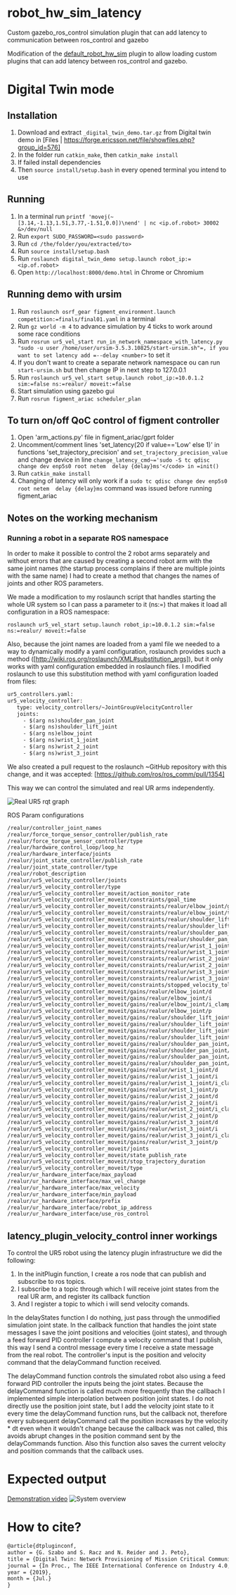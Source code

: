 # robot_hw_sim_latency
Custom gazebo_ros_control simulation plugin that can add latency to communication between ros_control and gazebo

Modification of the [default_robot_hw_sim](https://github.com/ros-simulation/gazebo_ros_pkgs/blob/kinetic-devel/gazebo_ros_control/src/default_robot_hw_sim.cpp) plugin to allow loading custom plugins that can add latency between ros_control and gazebo.

# Digital Twin mode

## Installation
1. Download and extract `_digital_twin_demo.tar.gz` from Digital twin demo in [Files | https://forge.ericsson.net/file/showfiles.php?group_id=576]
2. In the folder run `catkin_make`, then `catkin_make install`
3. If failed install dependencies
4. Then `source install/setup.bash` in every opened terminal you intend to use

## Running
1. In a terminal run `printf 'movej(~[3.14,-1.13,1.51,3.77,-1.51,0.0])\nend' | nc <ip.of.robot> 30002 &>/dev/null`
2. Run `export SUDO_PASSWORD=<sudo password>`
3. Run `cd /the/folder/you/extracted/to>`
4. Run `source install/setup.bash`
5. Run `roslaunch digital_twin_demo setup.launch robot_ip:=<ip.of.robot>`
6. Open `http://localhost:8000/demo.html` in Chrome or Chromium

## Running demo with ursim
1. Run `roslaunch osrf_gear figment_environment.launch competition:=finals/final01.yaml` in a terminal
2. Run `gz world -m 4` to advance simulation by 4 ticks to work around some race conditions
3. Run `rosrun ur5_vel_start run_in_network_namespace_with_latency.py "sudo -u user /home/user/ursim-3.5.3.10825/start-ursim.sh"=, if you want to set latency add =--delay <number>` to set it
4. If you don't want to create a separate network namespace ou can run `start-ursim.sh` but then change IP in next step to 127.0.0.1
5. Run `roslaunch ur5_vel_start setup.launch robot_ip:=10.0.1.2 sim:=false ns:=realur/ moveit:=false`
6. Start simulation using gazebo gui
7. Run `rosrun figment_ariac scheduler_plan`

## To turn on/off QoC control of figment controller
1. Open 'arm_actions.py' file in figment_ariac/gprt folder
2. Uncomment/comment lines 'set_latency(20 if value=='Low' else 1)' in functions 'set_trajectory_precision' and `set_trajectory_precision_value` and change device in line `change_latency_cmd~='sudo -S tc qdisc change dev enp5s0 root netem  delay {delay}ms'</code> in =init()`
3. Run `catkin_make install`
4. Changing of latency will only work if a `sudo tc qdisc change dev enp5s0 root netem  delay {delay}ms` command was issued before running figment_ariac

## Notes on the working mechanism
### Running a robot in a separate ROS namespace

In order to make it possible to control the 2 robot arms separately and without errors that are caused by creating a second robot arm with the same joint names (the startup process complains if there are multiple joints with the same name) I had to create a method that changes the names of joints and other ROS parameters.

We made a modification to my roslaunch script that handles starting the whole UR system so I can pass a parameter to it (ns:=) that makes it load all configuration in a ROS namespace:

`roslaunch ur5_vel_start setup.launch robot_ip:=10.0.1.2 sim:=false ns:=realur/ moveit:=false`

Also, because the joint names are loaded from a yaml file we needed to a way to dynamically modify a yaml configuration, roslaunch provides such a method ([http://wiki.ros.org/roslaunch/XML#substitution_args]), but it only works with yaml configuration embedded in roslaunch files. I modified roslaunch to use this substitution method with yaml configuration loaded from files:

```xml
ur5_controllers.yaml:
ur5_velocity_controller:
   type: velocity_controllers/~JointGroupVelocityController
   joints:
     - $(arg ns)shoulder_pan_joint
     - $(arg ns)shoulder_lift_joint
     - $(arg ns)elbow_joint
     - $(arg ns)wrist_1_joint
     - $(arg ns)wrist_2_joint
     - $(arg ns)wrist_3_joint
```

We also created a pull request to the roslaunch ~GitHub repository with this change, and it was accepted: [https://github.com/ros/ros_comm/pull/1354]

This way we can control the simulated and real UR arms independently.

![Real UR5 rqt graph](https://github.com/Ericsson/robot_hw_sim_latency/blob/Digital-Twin----Kinetic/realur.png "Real UR5 rqt graph")

ROS Param configurations
```xml
/realur/controller_joint_names
/realur/force_torque_sensor_controller/publish_rate
/realur/force_torque_sensor_controller/type
/realur/hardware_control_loop/loop_hz
/realur/hardware_interface/joints
/realur/joint_state_controller/publish_rate
/realur/joint_state_controller/type
/realur/robot_description
/realur/ur5_velocity_controller/joints
/realur/ur5_velocity_controller/type
/realur/ur5_velocity_controller_moveit/action_monitor_rate
/realur/ur5_velocity_controller_moveit/constraints/goal_time
/realur/ur5_velocity_controller_moveit/constraints/realur/elbow_joint/goal
/realur/ur5_velocity_controller_moveit/constraints/realur/elbow_joint/trajectory
/realur/ur5_velocity_controller_moveit/constraints/realur/shoulder_lift_joint/goal
/realur/ur5_velocity_controller_moveit/constraints/realur/shoulder_lift_joint/trajectory
/realur/ur5_velocity_controller_moveit/constraints/realur/shoulder_pan_joint/goal
/realur/ur5_velocity_controller_moveit/constraints/realur/shoulder_pan_joint/trajectory
/realur/ur5_velocity_controller_moveit/constraints/realur/wrist_1_joint/goal
/realur/ur5_velocity_controller_moveit/constraints/realur/wrist_1_joint/trajectory
/realur/ur5_velocity_controller_moveit/constraints/realur/wrist_2_joint/goal
/realur/ur5_velocity_controller_moveit/constraints/realur/wrist_2_joint/trajectory
/realur/ur5_velocity_controller_moveit/constraints/realur/wrist_3_joint/goal
/realur/ur5_velocity_controller_moveit/constraints/realur/wrist_3_joint/trajectory
/realur/ur5_velocity_controller_moveit/constraints/stopped_velocity_tolerance
/realur/ur5_velocity_controller_moveit/gains/realur/elbow_joint/d
/realur/ur5_velocity_controller_moveit/gains/realur/elbow_joint/i
/realur/ur5_velocity_controller_moveit/gains/realur/elbow_joint/i_clamp
/realur/ur5_velocity_controller_moveit/gains/realur/elbow_joint/p
/realur/ur5_velocity_controller_moveit/gains/realur/shoulder_lift_joint/d
/realur/ur5_velocity_controller_moveit/gains/realur/shoulder_lift_joint/i
/realur/ur5_velocity_controller_moveit/gains/realur/shoulder_lift_joint/i_clamp
/realur/ur5_velocity_controller_moveit/gains/realur/shoulder_lift_joint/p
/realur/ur5_velocity_controller_moveit/gains/realur/shoulder_pan_joint/d
/realur/ur5_velocity_controller_moveit/gains/realur/shoulder_pan_joint/i
/realur/ur5_velocity_controller_moveit/gains/realur/shoulder_pan_joint/i_clamp
/realur/ur5_velocity_controller_moveit/gains/realur/shoulder_pan_joint/p
/realur/ur5_velocity_controller_moveit/gains/realur/wrist_1_joint/d
/realur/ur5_velocity_controller_moveit/gains/realur/wrist_1_joint/i
/realur/ur5_velocity_controller_moveit/gains/realur/wrist_1_joint/i_clamp
/realur/ur5_velocity_controller_moveit/gains/realur/wrist_1_joint/p
/realur/ur5_velocity_controller_moveit/gains/realur/wrist_2_joint/d
/realur/ur5_velocity_controller_moveit/gains/realur/wrist_2_joint/i
/realur/ur5_velocity_controller_moveit/gains/realur/wrist_2_joint/i_clamp
/realur/ur5_velocity_controller_moveit/gains/realur/wrist_2_joint/p
/realur/ur5_velocity_controller_moveit/gains/realur/wrist_3_joint/d
/realur/ur5_velocity_controller_moveit/gains/realur/wrist_3_joint/i
/realur/ur5_velocity_controller_moveit/gains/realur/wrist_3_joint/i_clamp
/realur/ur5_velocity_controller_moveit/gains/realur/wrist_3_joint/p
/realur/ur5_velocity_controller_moveit/joints
/realur/ur5_velocity_controller_moveit/state_publish_rate
/realur/ur5_velocity_controller_moveit/stop_trajectory_duration
/realur/ur5_velocity_controller_moveit/type
/realur/ur_hardware_interface/max_payload
/realur/ur_hardware_interface/max_vel_change
/realur/ur_hardware_interface/max_velocity
/realur/ur_hardware_interface/min_payload
/realur/ur_hardware_interface/prefix
/realur/ur_hardware_interface/robot_ip_address
/realur/ur_hardware_interface/use_ros_control
```

## latency_plugin_velocity_control inner workings

To control the UR5 robot using the latency plugin infrastructure we did the following:
1. In the initPlugin function, I create a ros node that can publish and subscribe to ros topics.
2. I subscribe to a topic through which I will receive joint states from the real UR arm, and register its callback function
3. And I register a topic to which i will send velocity comands.

In the delayStates function I do nothing, just pass through the unmodified simulation joint state.
In the callback function that handles the joint state messages I save the joint positions and velocities (joint states), and through a feed forward PID controller I compute a velocity command that I publish, this way I send a control message every time I receive a state message from the real robot.
The controller's input is the position and velocity command that the delayCommand function received.

The delayCommand function controls the simulated robot also using a feed forward PID controller the inputs being the joint states.
Because the delayCommand function is called much more frequently than the callbach I implemented simple interpolation between position joint states.
I do not directly use the position joint state, but I add the velocity joint state to it every time the delayCommand function runs, but the callback not, therefore every subsequent delayCommand call the position increases by the velocity * dt even when it wouldn't change because the callback was not called, this avoids abrupt changes in the position command sent by the delayCommands function.
Also this function also saves the current velocity and position commands that the callback uses.

# Expected output
[Demonstration video](https://youtu.be/CdFQXK04Z_I)
![System overview](https://github.com/Ericsson/robot_hw_sim_latency/blob/Digital-Twin----Kinetic/DTsystem.png "System overiview")

# How to cite?
```xml
@article{dtpluginconf,
author = {G. Szabo and S. Racz and N. Reider and J. Peto},
title = {Digital Twin: Network Provisioning of Mission Critical Communication in Cyber Physical Production Systems},
journal = {In Proc., The IEEE International Conference on Industry 4.0, Artificial Intelligence, and Communications Technology},
year = {2019},
month = {Jul.}
}
```



